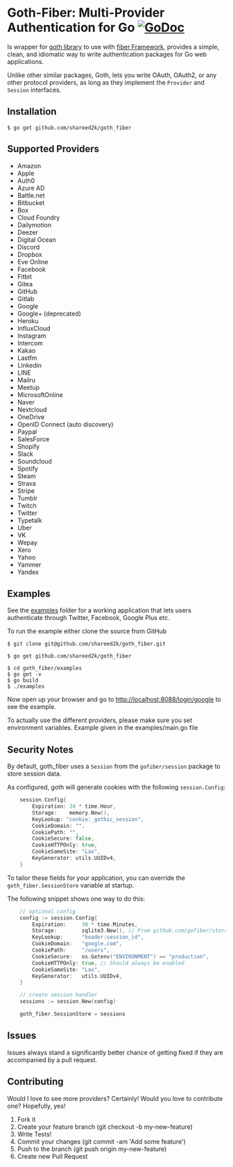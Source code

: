 # Goth-Fiber: Multi-Provider Authentication for Go [![GoDoc](https://godoc.org/github.com/shareed2k/goth_fiber?status.svg)](https://godoc.org/github.com/markbates/goth)

Is wrapper for [goth library](https://github.com/markbates/goth) to use with [fiber Framework](https://github.com/gofiber/fiber), provides a simple, clean, and idiomatic way to write authentication
packages for Go web applications.

Unlike other similar packages, Goth, lets you write OAuth, OAuth2, or any other
protocol providers, as long as they implement the `Provider` and `Session` interfaces.

## Installation

```text
$ go get github.com/shareed2k/goth_fiber
```

## Supported Providers

- Amazon
- Apple
- Auth0
- Azure AD
- Battle.net
- Bitbucket
- Box
- Cloud Foundry
- Dailymotion
- Deezer
- Digital Ocean
- Discord
- Dropbox
- Eve Online
- Facebook
- Fitbit
- Gitea
- GitHub
- Gitlab
- Google
- Google+ (deprecated)
- Heroku
- InfluxCloud
- Instagram
- Intercom
- Kakao
- Lastfm
- Linkedin
- LINE
- Mailru
- Meetup
- MicrosoftOnline
- Naver
- Nextcloud
- OneDrive
- OpenID Connect (auto discovery)
- Paypal
- SalesForce
- Shopify
- Slack
- Soundcloud
- Spotify
- Steam
- Strava
- Stripe
- Tumblr
- Twitch
- Twitter
- Typetalk
- Uber
- VK
- Wepay
- Xero
- Yahoo
- Yammer
- Yandex

## Examples

See the [examples](examples) folder for a working application that lets users authenticate
through Twitter, Facebook, Google Plus etc.

To run the example either clone the source from GitHub

```text
$ git clone git@github.com/shareed2k/goth_fiber.git
```

```text
$ go get github.com/shareed2k/goth_fiber
```

```text
$ cd goth_fiber/examples
$ go get -v
$ go build
$ ./examples
```

Now open up your browser and go to [http://localhost:8088/login/google](http://localhost:8088/login/google) to see the example.

To actually use the different providers, please make sure you set environment variables. Example given in the examples/main.go file

## Security Notes

By default, goth_fiber uses a `Session` from the `gofiber/session` package to store session data.

As configured, goth will generate cookies with the following `session.Config`:

```go
    session.Config{
	    Expiration: 24 * time.Hour,
	    Storage:    memory.New(),
	    KeyLookup: "cookie:_gothic_session",
	    CookieDomain: "",
	    CookiePath: "",
	    CookieSecure: false,
	    CookieHTTPOnly: true,
	    CookieSameSite: "Lax",
	    KeyGenerator: utils.UUIDv4,
	}
```

To tailor these fields for your application, you can override the `goth_fiber.SessionStore` variable at startup.

The following snippet shows one way to do this:

```go
    // optional config
    config := session.Config{
	    Expiration:     30 * time.Minutes,
	    Storage:        sqlite3.New(), // From github.com/gofiber/storage/sqlite3
	    KeyLookup:      "header:session_id",
	    CookieDomain:   "google.com",
	    CookiePath:     "/users",
	    CookieSecure:   os.Getenv("ENVIRONMENT") == "production",
	    CookieHTTPOnly: true, // Should always be enabled
	    CookieSameSite: "Lax",
	    KeyGenerator:   utils.UUIDv4,
	}

    // create session handler
    sessions := session.New(config)

    goth_fiber.SessionStore = sessions
```

## Issues

Issues always stand a significantly better chance of getting fixed if they are accompanied by a
pull request.

## Contributing

Would I love to see more providers? Certainly! Would you love to contribute one? Hopefully, yes!

1. Fork it
2. Create your feature branch (git checkout -b my-new-feature)
3. Write Tests!
4. Commit your changes (git commit -am 'Add some feature')
5. Push to the branch (git push origin my-new-feature)
6. Create new Pull Request
